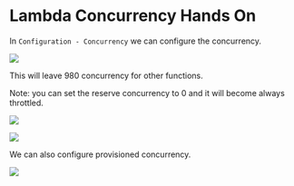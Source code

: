 # Lambda Concurrency Hands On

In `Configuration - Concurrency` we can configure the concurrency.

![](2022-05-12-09-18-26.png)

This will leave 980 concurrency for other functions.

Note: you can set the reserve concurrency to 0 and it will become always throttled.

![](2022-05-12-09-19-25.png)

![](2022-05-12-09-19-38.png)

We can also configure provisioned concurrency.

![](2022-05-12-09-20-53.png)